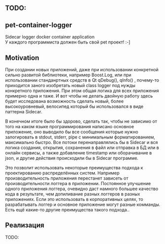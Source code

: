 ## TODO:


## pet-container-logger
Sidecar logger docker container application\
У каждого программиста должен быть свой pet проект! :-]

## Motivation
При создании новых приложений, даже при использовании конкретной сильно развитой библиотеки, например Boost.Log, или при использовании станданртных средств в Qt  qDebug(), qInfo() , почему-то приходится заного изобретать новый class logger под нужды конкретного приложения. При этом общая логика для всех приложения примерно одна и таже. И вот чтобы не делать двойную работу здесь будет исследована возможность сделать новый, более высокоуровневый, велосипед который бы использовался в виде паттерна Sidecar. 

В конечном итоге было бы здорово, сделать так, чтобы не зависимо от того на каком языке программирования написано основное приложение, оно выводило бы все сообщения которые нужно залогировать в stdout, stderr, pipe с минимальным форматированием, максимально быстро. Все потоки перенаправлялись бы в Sidecar и вся логика создания, открытия, сохранения в файл или отправка в БД или в онлайн сервисы, а также добавление timestamp или оборачивание в json, и другие действия происходили бы в Sidecar программе. 

Это позволит использовать некоторые преимущества подхода к проектированию распределённых систем. Например производительность приложения перестанет зависеть от производительности логгера в приложении. Постоянное улучшение одного приложения логгера, очевидно даст намного большее качество кода в результате, чем допиливание разных логгеров в разных приложениях. Если это использовать в корпоративных целях, то разрабатывать логгер и основное приложение могут разные комманды. Есть ещё какие-то другие преимущества такого подхода.. 

## Реализация
TODO:
